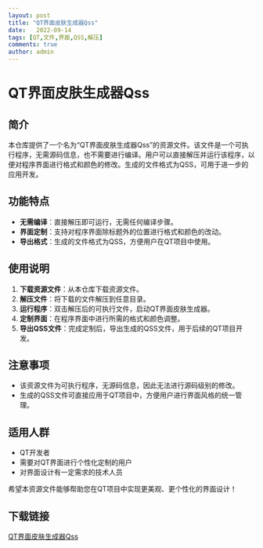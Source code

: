 ```yaml
---
layout: post
title: "QT界面皮肤生成器Qss"
date:   2022-09-14
tags: [QT,文件,界面,QSS,解压]
comments: true
author: admin
---
```

# QT界面皮肤生成器Qss

## 简介

本仓库提供了一个名为“QT界面皮肤生成器Qss”的资源文件。该文件是一个可执行程序，无需源码信息，也不需要进行编译。用户可以直接解压并运行该程序，以便对程序界面进行格式和颜色的修改。生成的文件格式为QSS，可用于进一步的应用开发。

## 功能特点

- **无需编译**：直接解压即可运行，无需任何编译步骤。
- **界面定制**：支持对程序界面除标题外的位置进行格式和颜色的改动。
- **导出格式**：生成的文件格式为QSS，方便用户在QT项目中使用。

## 使用说明

1. **下载资源文件**：从本仓库下载资源文件。
2. **解压文件**：将下载的文件解压到任意目录。
3. **运行程序**：双击解压后的可执行文件，启动QT界面皮肤生成器。
4. **定制界面**：在程序界面中进行所需的格式和颜色调整。
5. **导出QSS文件**：完成定制后，导出生成的QSS文件，用于后续的QT项目开发。

## 注意事项

- 该资源文件为可执行程序，无源码信息，因此无法进行源码级别的修改。
- 生成的QSS文件可直接应用于QT项目中，方便用户进行界面风格的统一管理。

## 适用人群

- QT开发者
- 需要对QT界面进行个性化定制的用户
- 对界面设计有一定需求的技术人员

希望本资源文件能够帮助您在QT项目中实现更美观、更个性化的界面设计！

## 下载链接

[QT界面皮肤生成器Qss](https://pan.quark.cn/s/714e1916fe3d)